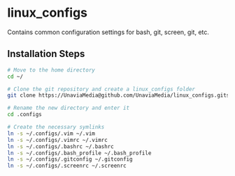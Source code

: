 # linux_configs
Contains common configuration settings for bash, git, screen, git, etc.

## Installation Steps
```bash
# Move to the home directory
cd ~/

# Clone the git repository and create a linux_configs folder
git clone https://UnaviaMedia@github.com/UnaviaMedia/linux_configs.gits

# Rename the new directory and enter it
cd .configs

# Create the necessary symlinks
ln -s ~/.configs/.vim ~/.vim
ln -s ~/.configs/.vimrc ~/.vimrc
ln -s ~/.configs/.bashrc ~/.bashrc
ln -s ~/.configs/.bash_profile ~/.bash_profile
ln -s ~/.configs/.gitconfig ~/.gitconfig
ln -s ~/.configs/.screenrc ~/.screenrc
```

